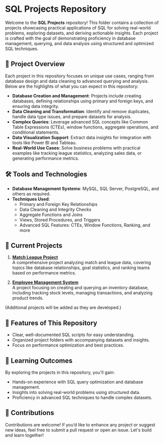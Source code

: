 # SQL Projects Repository

Welcome to the **SQL Projects** repository! This folder contains a collection of projects showcasing practical applications of SQL for solving real-world problems, exploring datasets, and deriving actionable insights. Each project is crafted with the goal of demonstrating proficiency in database management, querying, and data analysis using structured and optimized SQL techniques.

## 📁 Project Overview

Each project in this repository focuses on unique use cases, ranging from database design and data cleaning to advanced querying and analysis. Below are the highlights of what you can expect in this repository:

- **Database Creation and Management**: Projects include creating databases, defining relationships using primary and foreign keys, and ensuring data integrity.
- **Data Cleaning and Transformation**: Identify and remove duplicates, handle data type issues, and prepare datasets for analysis.
- **Complex Queries**: Leverage advanced SQL concepts like Common Table Expressions (CTEs), window functions, aggregate operations, and conditional statements.
- **Data Visualization Support**: Extract data insights for integration with tools like Power BI and Tableau.
- **Real-World Use Cases**: Solve business problems with practical examples like tracking league statistics, analyzing sales data, or generating performance metrics.

## 🛠️ Tools and Technologies

- **Database Management Systems**: MySQL, SQL Server, PostgreSQL, and others as required.
- **Techniques Used**:
  - Primary and Foreign Key Relationships
  - Data Cleaning and Integrity Checks
  - Aggregate Functions and Joins
  - Views, Stored Procedures, and Triggers
  - Advanced SQL Features: CTEs, Window Functions, Ranking, and more

## 📑 Current Projects

1. **[Match League Project](./Match-League-Project)**  
   A comprehensive project analyzing match and league data, covering topics like database relationships, goal statistics, and ranking teams based on performance metrics.

2. **[Employee Management System](./Employee-Management-System)**  
   A project focusing on creating and querying an inventory database, including tracking stock levels, managing transactions, and analyzing product trends.

(Additional projects will be added as they are developed.)

## 🌟 Features of This Repository

- Clear, well-documented SQL scripts for easy understanding.
- Organized project folders with accompanying datasets and insights.
- Focus on performance optimization and best practices.

## 🧠 Learning Outcomes

By exploring the projects in this repository, you'll gain:

- Hands-on experience with SQL query optimization and database management.
- Insights into solving real-world problems using structured data.
- Proficiency in advanced SQL techniques to handle complex datasets.

## 🤝 Contributions

Contributions are welcome! If you’d like to enhance any project or suggest new ideas, feel free to submit a pull request or open an issue. Let's build and learn together!
